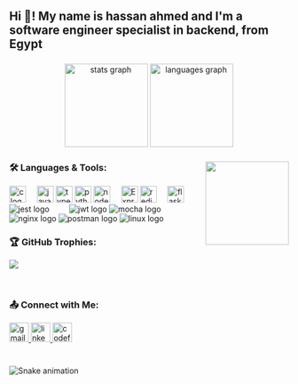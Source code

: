 <h2 align="left">Hi 👋! My name is hassan ahmed and I'm a software engineer specialist in backend, from Egypt</h2>

###

<div align="center">
  <img src="https://github-readme-stats.vercel.app/api?username=hassanah391&hide_title=false&hide_rank=false&show_icons=true&include_all_commits=true&count_private=true&disable_animations=false&theme=dracula&locale=en&hide_border=false" height="150" alt="stats graph"  />
  <img src="https://github-readme-stats.vercel.app/api/top-langs?username=hassanah391&locale=en&hide_title=false&layout=compact&card_width=320&langs_count=5&theme=dracula&hide_border=false" height="150" alt="languages graph"  />
</div>

###

<img align="right" height="150" src="https://media3.giphy.com/media/v1.Y2lkPTc5MGI3NjExdnR3em80OXhhOGpucjhyOHdzN2dwNDFhdGdxc3R2Y3h4cTN0M2N5aSZlcD12MV9pbnRlcm5hbF9naWZfYnlfaWQmY3Q9Zw/o0vwzuFwCGAFO/giphy.gif"  />

###
<h3 align="left">🛠️ Languages & Tools:</h3>

<div align="left">
  <img src="https://img.shields.io/badge/C-00599C?style=for-the-badge&logo=c&logoColor=white" height="30" alt="c logo"  />
  <img width="12" />
  <img src="https://img.shields.io/badge/JavaScript-323330?style=for-the-badge&logo=javascript&logoColor=F7DF1E" height="30" alt="javascript logo"  />
  <img src="https://img.shields.io/badge/TypeScript-007ACC?style=for-the-badge&logo=typescript&logoColor=white" height="30" alt="typescript logo"  />
    <img src="https://img.shields.io/badge/Python-FFD43B?style=for-the-badge&logo=python&logoColor=blue" height="30" alt="python logo"  />
  <img src="https://img.shields.io/badge/Node%20js-339933?style=for-the-badge&logo=nodedotjs&logoColor=white" height="30" alt="node logo"  />
  <img width="12" />
  <img src="https://img.shields.io/badge/Express%20js-000000?style=for-the-badge&logo=express&logoColor=white" height="30" alt="Express logo"  />
  <img src="https://img.shields.io/badge/redis-CC0000.svg?&style=for-the-badge&logo=redis&logoColor=white" height="30" alt="redis logo"  />
  <img width="12" />
  <img src=https://img.shields.io/badge/Flask-000000?style=for-the-badge&logo=flask&logoColor=white" height="30" alt="flask logo"  />
  <img width="12" />
  <img src="https://img.shields.io/badge/Jest-C21325?style=for-the-badge&logo=jest&logoColor=white height="30" alt="jest logo"  />
  <img width="12" />
  <img width="12" />
  <img src="https://img.shields.io/badge/JWT-000000?style=for-the-badge&logo=JSON%20web%20tokens&logoColor=white height="30" alt="jwt logo"  />
  <img src="https://img.shields.io/badge/Mocha-8D6748?style=for-the-badge&logo=Mocha&logoColor=white="30" alt="mocha logo"  />
  <img src="https://img.shields.io/badge/Nginx-009639?style=for-the-badge&logo=nginx&logoColor=white"30" alt="nginx logo"  />
  <img src="https://img.shields.io/badge/Postman-FF6C37?style=for-the-badge&logo=Postman&logoColor=white"30" alt="postman logo"  />
  <img src="https://img.shields.io/badge/Linux-FCC624?style=for-the-badge&logo=linux&logoColor=black"30" alt="linux logo"  />
</div>

<h3 align="left">🏆 GitHub Trophies:</h3>
  <p align="left">
    <img src="https://github-profile-trophy.vercel.app/?username=hassanah391&theme=onestar&row=1&column=7"/>
  </p>
  <br>

###

<div align="left">
  <h3 align="left">📤 Connect with Me:</h3>
  <a href="mailto:hassan.ahmed357753@gmail.com">
    <img src="https://img.shields.io/static/v1?message=Gmail&logo=gmail&label=&color=D14836&logoColor=white&labelColor=&style=for-the-badge" height="35" alt="gmail logo"  />
  </a>
  <a href="https://www.linkedin.com/in/hassan-ahmed-77578b206/" target="_blank">
    <img src="https://img.shields.io/static/v1?message=LinkedIn&logo=linkedin&label=&color=0077B5&logoColor=white&labelColor=&style=for-the-badge" height="35" alt="linkedin logo"  />
  </a>
  <a href="https://codeforces.com/profile/hassan.ahmed3577" target="_blank">
    <img src="https://img.shields.io/badge/Codeforces-445f9d?style=for-the-badge&logo=Codeforces&logoColor=white" height="35" alt="codeforces logo"  />
  </a>
</div>

###

<br clear="both">

<img src="https://raw.githubusercontent.com/hassanah391/hassanah391/output/snake.svg" alt="Snake animation" />

###
